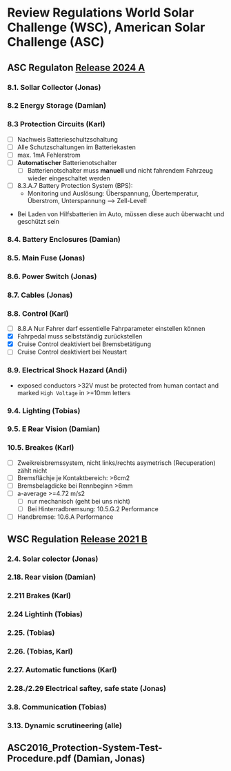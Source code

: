 # Review Regulations World Solar Challenge (WSC), American Solar Challenge (ASC)

## ASC Regulaton [Release 2024 A](asc/ASC2024-Regs-EXTERNAL-RELEASE-A.pdf)
### 8.1. Sollar Collector (Jonas)
### 8.2 Energy Storage (Damian)
### 8.3 Protection Circuits (Karl)

- [ ] Nachweis Batterieschultzschaltung
- [ ] Alle Schutzschaltungen im Batteriekasten
- [ ] max. 1mA Fehlerstrom
- [ ] **Automatischer** Batterienotschalter
  - [ ]  Batterienotschalter muss **manuell** und nicht fahrendem Fahrzeug wieder eingeschaltet werden
- [ ] 8.3.A.7 Battery Protection System (BPS): 
  - Monitoring und Auslösung: Überspannung, Übertemperatur, Überstrom, Unterspannung --> Zell-Level!
- Bei Laden von Hilfsbatterien im Auto, müssen diese auch überwacht und geschützt sein


### 8.4. Battery Enclosures (Damian)
### 8.5. Main Fuse (Jonas)
### 8.6. Power Switch (Jonas)
### 8.7. Cables (Jonas)
### 8.8. Control (Karl)
- [ ] 8.8.A Nur Fahrer darf essentielle Fahrparameter einstellen können
- [x] Fahrpedal muss selbstständig zurückstellen
- [x] Cruise Control deaktiviert bei Bremsbetätigung
- [ ] Cruise Control deaktiviert bei Neustart 

### 8.9. Electrical Shock Hazard (Andi)
- exposed conductors >32V must be protected from human contact and marked `High Voltage` in >=10mm letters
### 9.4. Lighting (Tobias)
### 9.5. E Rear Vision (Damian)
### 10.5. Breakes (Karl)
- [ ] Zweikreisbremssystem, nicht links/rechts asymetrisch (Recuperation) zählt nicht
- [ ] Bremsflächje je Kontaktbereich: >6cm2
- [ ] Bremsbelagdicke bei Rennbeginn >6mm
- [ ] a-average >=4.72 m/s2 
  - [ ]  nur mechanisch (geht bei uns nicht)
  - [ ] Bei Hinterradbremsung: 10.5.G.2 Performance
 - [ ] Handbremse: 10.6.A Performance

## WSC Regulation [Release 2021 B](wsc/2021_bwsc_regulations_release_version_1_19062020.pdf)
### 2.4. Solar colector (Jonas)
### 2.18. Rear vision (Damian)
### 2.211 Brakes (Karl)


### 2.24 Lightinh (Tobias)
### 2.25. (Tobias)
### 2.26. (Tobias, Karl)
### 2.27. Automatic functions (Karl)
### 2.28./2.29 Electrical saftey, safe state (Jonas)
### 3.8. Communication (Tobias)
### 3.13. Dynamic scrutineering (alle)

## ASC2016_Protection-System-Test-Procedure.pdf (Damian, Jonas)
